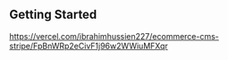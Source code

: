 ## Getting Started
https://vercel.com/ibrahimhussien227/ecommerce-cms-stripe/FpBnWRp2eCivF1j96w2WWiuMFXqr
